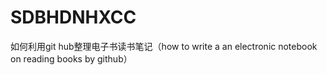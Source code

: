 # SDBHDNHXCC
如何利用git hub整理电子书读书笔记（how to write a an electronic notebook on reading books by github）
